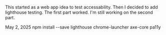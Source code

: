 This started as a web app idea to test accessability. Then I decided to add lighthouse testing.
The first part worked.
I'm still working on the second part.

May 2, 2025
npm install --save lighthouse chrome-launcher axe-core pa11y

